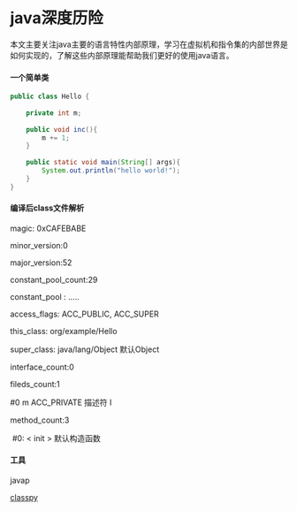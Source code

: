 # java深度历险
本文主要关注java主要的语言特性内部原理，学习在虚拟机和指令集的内部世界是如何实现的，了解这些内部原理能帮助我们更好的使用java语言。

#### 一个简单类

```java
public class Hello {
	
	private int m;
	
	public void inc(){
		m += 1;
	}
	
	public static void main(String[] args){
		System.out.println("hello world!");
	}
}
```

#### 编译后class文件解析

magic: 0xCAFEBABE

minor_version:0

major_version:52

constant_pool_count:29

constant_pool : .....

access_flags: ACC_PUBLIC, ACC_SUPER

this_class: org/example/Hello   

super_class: java/lang/Object   默认Object

interface_count:0  

fileds_count:1   

#0 m ACC_PRIVATE 描述符 I

method_count:3

​	#0:  < init >  默认构造函数

 

#### 工具

javap

[classpy](https://github.com/zxh0/classpy.git)
